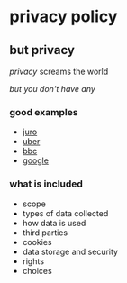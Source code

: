 # privacy policy

## but privacy

_privacy_ screams the world

_but you don't have any_

### good examples

- [juro](https://juro.com/policy.html)
- [uber](https://privacy.uber.com/policy)
- [bbc](https://www.bbc.co.uk/usingthebbc/privacy/)
- [google](https://policies.google.com/privacy)

### what is included

- scope
- types of data collected
- how data is used
- third parties
- cookies
- data storage and security
- rights
- choices